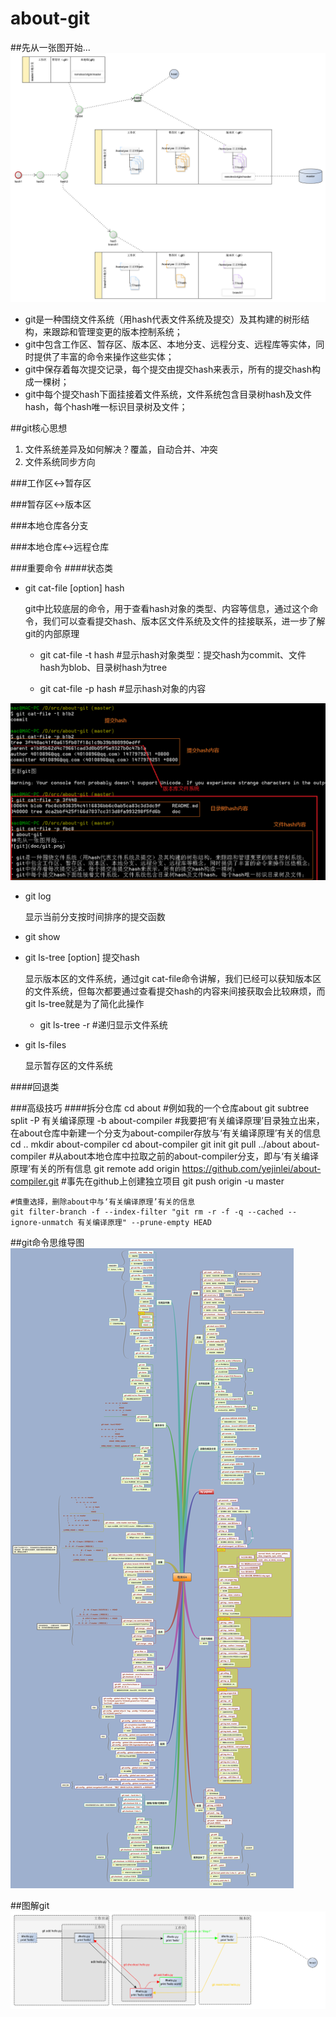 # about-git
##先从一张图开始...
![git](doc/git.png)

- git是一种围绕文件系统（用hash代表文件系统及提交）及其构建的树形结构，来跟踪和管理变更的版本控制系统；
- git中包含工作区、暂存区、版本区、本地分支、远程分支、远程库等实体，同时提供了丰富的命令来操作这些实体；
- git中保存着每次提交记录，每个提交由提交hash来表示，所有的提交hash构成一棵树；
- git中每个提交hash下面挂接着文件系统，文件系统包含目录树hash及文件hash，每个hash唯一标识目录树及文件；

##git核心思想
1. 文件系统差异及如何解决？覆盖，自动合并、冲突
2. 文件系统同步方向

###工作区<->暂存区

###暂存区<->版本区

###本地仓库各分支

###本地仓库<->远程仓库

###重要命令
####状态类
- git cat-file [option] hash
	
	git中比较底层的命令，用于查看hash对象的类型、内容等信息，通过这个命令，我们可以查看提交hash、版本区文件系统及文件的挂接联系，进一步了解git的内部原理
	
	- git cat-file -t hash #显示hash对象类型：提交hash为commit、文件hash为blob、目录树hash为tree
	
	- git cat-file -p hash #显示hash对象的内容
	
![git](doc/git-cat-file.PNG) 

- git log
	
	显示当前分支按时间排序的提交函数	

- git show

- git ls-tree [option] 提交hash

	显示版本区的文件系统，通过git cat-file命令讲解，我们已经可以获知版本区的文件系统，但每次都要通过查看提交hash的内容来间接获取会比较麻烦，而git ls-tree就是为了简化此操作
	
	- git ls-tree -r #递归显示文件系统

- git ls-files

	显示暂存区的文件系统

####回退类

###高级技巧
####拆分仓库
	cd about  #例如我的一个仓库about
	git subtree split -P 有关编译原理 -b about-compiler #我要把‘有关编译原理’目录独立出来，在about仓库中新建一个分支为about-compiler存放与‘有关编译原理’有关的信息
	cd ..
	mkdir about-compiler
	cd about-compiler
	git init
	git pull ../about about-compiler #从about本地仓库中拉取之前的about-compiler分支，即与‘有关编译原理’有关的所有信息
	git remote add origin https://github.com/yejinlei/about-compiler.git   #事先在github上创建独立项目
	git push origin -u master

	#慎重选择，删除about中与‘有关编译原理’有关的信息
	git filter-branch -f --index-filter "git rm -r -f -q --cached --ignore-unmatch 有关编译原理" --prune-empty HEAD

##git命令思维导图
![git command](doc/有关Git.png)

##图解git
![git command](doc/git_workflow1.png)
